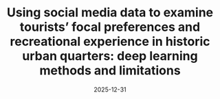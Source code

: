 ---
title: "Using social media data to examine tourists’ focal preferences and recreational experience in historic urban quarters: deep learning methods and limitations"
collection: publications
category: manuscripts
permalink: /publication/2009-10-01-paper-title-number-1
date: 2025-12-31
venue: 'Landscape and Urban Planning'
---